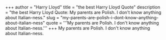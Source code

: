 +++
author = "Harry Lloyd"
title = "the best Harry Lloyd Quote"
description = "the best Harry Lloyd Quote: My parents are Polish. I don't know anything about Italian-ness."
slug = "my-parents-are-polish-i-dont-know-anything-about-italian-ness"
quote = '''My parents are Polish. I don't know anything about Italian-ness.'''
+++
My parents are Polish. I don't know anything about Italian-ness.
